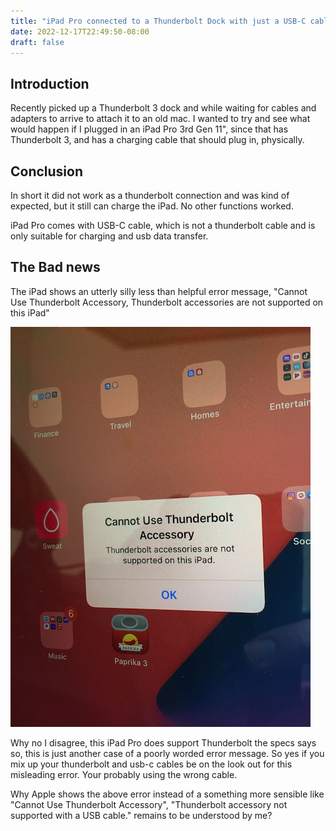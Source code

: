 ```yaml
---
title: "iPad Pro connected to a Thunderbolt Dock with just a USB-C cable"
date: 2022-12-17T22:49:50-08:00
draft: false
---
```


## Introduction

Recently picked up a Thunderbolt 3 dock and while waiting for cables and adapters to arrive to attach it to an old mac. I wanted to try and see what would happen if I plugged in an iPad Pro 3rd Gen 11", since that has Thunderbolt 3, and has a charging cable that should plug in, physically.

## Conclusion

In short it did not work as a thunderbolt connection and was kind of expected, but it still can charge the iPad. No other functions worked.

iPad Pro comes with USB-C cable, which is not a thunderbolt cable and is only suitable for charging and usb data transfer.

## The Bad news

The iPad shows an utterly silly less than helpful error message, "Cannot Use Thunderbolt Accessory, Thunderbolt accessories are not supported on this iPad"

![Misleading error message of \'Cannot Use Thunderbolt Accessory, Thunderbolt accessories are not supported on this iPad\' when using a USB-C cable connected to Thunderbolt dock](ThunderBoltNotSupported.png)

Why no I disagree, this iPad Pro does support Thunderbolt the specs says so, this is just another case of a poorly worded error message. So yes if you mix up your thunderbolt and usb-c cables be on the look out for this misleading error. Your probably using the wrong cable.

Why Apple shows the above error instead of a something more sensible like  "Cannot Use Thunderbolt Accessory", "Thunderbolt accessory not supported with a USB cable." remains to be understood by me?
